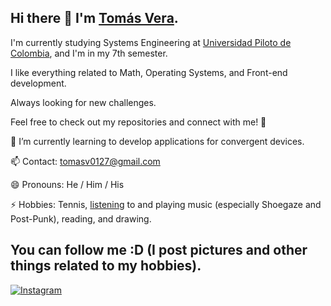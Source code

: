 ## Hi there 👋 I'm [Tomás Vera](https://tomver27.github.io/Web-Page/).
I'm currently studying Systems Engineering at [Universidad Piloto de Colombia](https://www.unipiloto.edu.co), and I'm in my 7th semester.

I like everything related to Math, Operating Systems, and Front-end development.

Always looking for new challenges.

Feel free to check out my repositories and connect with me! 🚀

🌱 I’m currently learning to develop applications for convergent devices.

📫 Contact: tomasv0127@gmail.com

😄 Pronouns: He / Him / His

⚡ Hobbies: Tennis, [listening](https://open.spotify.com/user/31bwy5xvrzbkka7rxwhqp6gfjs2q?si=58409f2667364703) to and playing music (especially Shoegaze and Post-Punk), reading, and drawing.

## You can follow me :D (I post pictures and other things related to my hobbies).
[![Instagram](https://img.shields.io/badge/Instagram-E4405F?style=for-the-badge&logo=instagram&logoColor=white)](https://www.instagram.com/tomas_vera_27/)

